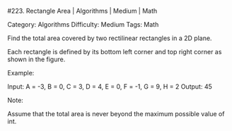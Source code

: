 #223. Rectangle Area | Algorithms | Medium | Math

Category: Algorithms
Difficulty: Medium
Tags: Math

Find the total area covered by two rectilinear rectangles in a 2D plane.

Each rectangle is defined by its bottom left corner and top right corner as shown in the figure.



Example:


Input: A = -3, B = 0, C = 3, D = 4, E = 0, F = -1, G = 9, H = 2
Output: 45

Note:

Assume that the total area is never beyond the maximum possible value of int.

